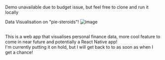 Demo unavailable due to budget issue, but feel free to clone and run it locally
<br>

Data Visualisation on "pie-steroids"!
![image](https://user-images.githubusercontent.com/53138432/124412665-1ebc5980-dda3-11eb-8573-cbb04e1affc3.png)

<br>
This is a web app that visualises personal finance data, more cool feature to come in near future and potentially a React Native app!
<br>
I'm currently putting it on hold, but I will get back to to as soon as when I get a chance!
